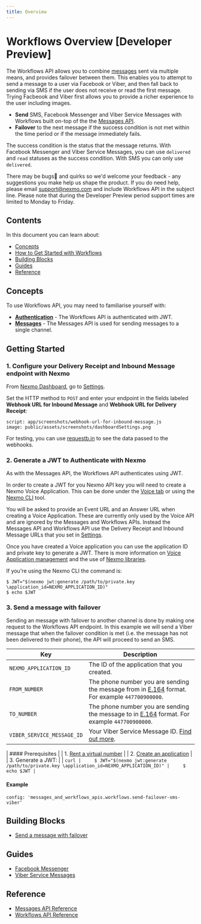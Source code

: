 ```yaml
---
title: Overview
---
```


# Workflows Overview [Developer Preview]

The Workflows API allows you to combine [messages](/olympus/messages/overview) sent via multiple means, and provides failover between them. This enables you to attempt to send a message to a user via Facebook or Viber, and then fall back to sending via SMS if the user does not receive or read the first message. Trying Facbeook and Viber first allows you to provide a richer experience to the user including images.

* **Send** SMS, Facebook Messenger and Viber Service Messages with Workflows built on-top of the the [Messages API](/messages-and-workflows-apis/messages/overview).
* **Failover** to the next message if the success condition is not met within the time period or if the message immediately fails.

The success condition is the status that the message returns. With Facebook Messenger and Viber Service Messages, you can use `delivered` and `read` statuses as the success condition. With SMS you can only use `delivered`.

There may be bugs🐛 and quirks so we'd welcome your feedback - any suggestions you make help us shape the product. If you do need help, please email [support@nexmo.com](mailto:support@nexmo.com) and include Workflows API in the subject line. Please note that during the Developer Preview period support times are limited to Monday to Friday.

## Contents

In this document you can learn about:

* [Concepts](#concepts)
* [How to Get Started with Workflows](#getting-started)
* [Building Blocks](#building-blocks)
* [Guides](#guides)
* [Reference](#reference)

## Concepts

To use Workflows API, you may need to familiarise yourself with:

* **[Authentication](/concepts/guides/authentication)** - The Workflows API is authenticated with JWT.
* **[Messages](/messages-and-workflows-apis/messages/overview)** - The Messages API is used for sending messages to a single channel.

## Getting Started

### 1. Configure your Delivery Receipt and Inbound Message endpoint with Nexmo

From [Nexmo Dashboard](https://dashboard.nexmo.com), go to [Settings](https://dashboard.nexmo.com/settings).

Set the HTTP method to `POST` and enter your endpoint in the fields labeled **Webhook URL for Inbound Message** and **Webhook URL for Delivery Receipt**:

```screenshot
script: app/screenshots/webhook-url-for-inbound-message.js
image: public/assets/screenshots/dashboardSettings.png
```

For testing, you can use [requestb.in](https://requestb.in) to see the data passed to the webhooks.

### 2. Generate a JWT to Authenticate with Nexmo

As with the Messages API, the Workflows API authenticates using JWT.

In order to create a JWT for you Nexmo API key you will need to create a Nexmo Voice Application. This can be done under the [Voice tab](https://dashboard.nexmo.com/voice/create-application) or using the [Nexmo CLI]( https://github.com/Nexmo/nexmo-cli) tool.

You will be asked to provide an Event URL and an Answer URL when creating a Voice Application. These are currently only used by the Voice API and are ignored by the Messages and Workflows APIs. Instead the Messages API and Workflows API use the Delivery Receipt and Inbound Message URLs that you set in [Settings](https://dashboard.nexmo.com/settings).

Once you have created a Voice application you can use the application ID and private key to generate a JWT. There is more information on [Voice Application management](https://www.nexmo.com/blog/2017/06/29/voice-application-management-easier/) and the use of [Nexmo libraries](https://developer.nexmo.com/tools).

If you're using the Nexmo CLI the command is:

```curl
$ JWT="$(nexmo jwt:generate /path/to/private.key \application_id=NEXMO_APPLICATION_ID)"
$ echo $JWT
```

### 3. Send a message with failover

Sending an message with failover to another channel is done by making one request to the Workflows API endpoint. In this example we will send a Viber message that when the failover condition is met (i.e. the message has not been delivered to their phone), the API will proceed to send an SMS.

Key | Description
-- | --
`NEXMO_APPLICATION_ID` |	The ID of the application that you created.
`FROM_NUMBER` | The phone number you are sending the message from in [E.164](https://en.wikipedia.org/wiki/E.164) format. For example `447700900000`.
`TO_NUMBER` | The phone number you are sending the message to in [E.164](https://en.wikipedia.org/wiki/E.164) format. For example `447700900000`.
`VIBER_SERVICE_MESSAGE_ID` | Your Viber Service Message ID. [Find out more](#).

| #### Prerequisites
|
| 1. [Rent a virtual number](/account/guides/numbers#rent-virtual-numbers)
|
| 2. [Create an application](/concepts/guides/applications#getting-started-with-applications)
|
| 3. Generate a JWT:
|
|     ```curl
|     $ JWT="$(nexmo jwt:generate /path/to/private.key \application_id=NEXMO_APPLICATION_ID)"
|     $ echo $JWT
|     ```

#### Example

```tabbed_examples
config: 'messages_and_workflows_apis.workflows.send-failover-sms-viber'
```

## Building Blocks

* [Send a message with failover](/messages-and-workflows-apis/workflows/building-blocks/send-a-message-with-failover)

## Guides

* [Facebook Messenger](/messages-and-workflows-apis/messages/guides/facebook-messenger)
* [Viber Service Messages](/messages-and-workflows-apis/messages/guides/viber-service-messages)

## Reference

* [Messages API Reference](/api/messages-and-workflows-apis/messages)
* [Workflows API Reference](/api/messages-and-workflows-apis/workflows)
